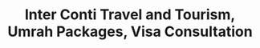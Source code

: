 ---
title: "Inter Conti Travel and Tourism, Umrah Packages, Visa Consultation"
url: /karachi/inter-conti-travel-and-tourism-umrah-packages-visa-consultation/
shop: travel agency
---
